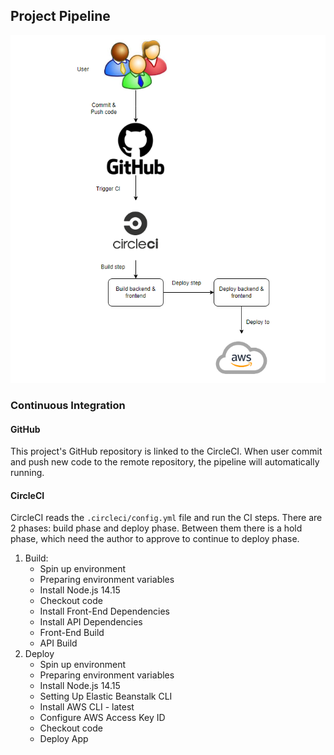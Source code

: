 ## Project Pipeline

![Pipeline](pipeline_pic.png)

### Continuous Integration
#### GitHub
This project's GitHub repository is linked to the CircleCI. When user commit and push new code to the remote repository, the pipeline will automatically running.

#### CircleCI
CircleCI reads the `.circleci/config.yml` file and run the CI steps.
There are 2 phases: build phase and deploy phase. Between them there is a hold phase, which need the author to approve to continue to deploy phase.

1. Build: 
    - Spin up environment
    - Preparing environment variables
    - Install Node.js 14.15
    - Checkout code
    - Install Front-End Dependencies
    - Install API Dependencies
    - Front-End Build
    - API Build
2. Deploy
    - Spin up environment
    - Preparing environment variables
    - Install Node.js 14.15
    - Setting Up Elastic Beanstalk CLI
    - Install AWS CLI - latest
    - Configure AWS Access Key ID
    - Checkout code
    - Deploy App